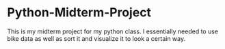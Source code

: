 # Python-Midterm-Project
This is my midterm project for my python class. I essentially needed to use bike data as well as sort it and visualize it to look a certain way.
